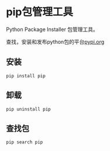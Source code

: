 # pip包管理工具

Python Package Installer 包管理工具。

查找，安装和发布python包的平台[pypi.org](pypi.org)

## 安装

```shell
pip install pip
```

## 卸载

```shell
pip uninstall pip
```

## 查找包

```shell
pip search pip
```
